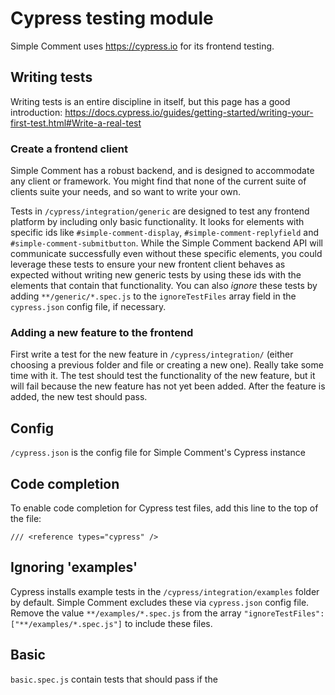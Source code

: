 # Cypress testing module

Simple Comment uses <https://cypress.io> for its frontend testing. 

## Writing tests

Writing tests is an entire discipline in itself, but this page has a good introduction: <https://docs.cypress.io/guides/getting-started/writing-your-first-test.html#Write-a-real-test>

### Create a frontend client

Simple Comment has a robust backend, and is designed to accommodate any client or framework. You might find that none of the current suite of clients suite your needs, and so want to write your own.

Tests in `/cypress/integration/generic` are designed to test any frontend platform by including only basic functionality. It looks for elements with specific ids like `#simple-comment-display`, `#simple-comment-replyfield` and `#simple-comment-submitbutton`.  While the Simple Comment backend API will communicate successfully even without these specific elements, you could leverage these tests to ensure your new frontent client behaves as expected without writing new generic tests by using these ids with the elements that contain that functionality. You can also *ignore* these tests by adding `**/generic/*.spec.js` to the `ignoreTestFiles` array field in the `cypress.json` config file, if necessary.

### Adding a new feature to the frontend

First write a test for the new feature in `/cypress/integration/` (either choosing a previous folder and file or creating a new one). Really take some time with it. The test should test the functionality of the new feature, but it will fail because the new feature has not yet been added. After the feature is added, the new test should pass.

## Config

`/cypress.json` is the config file for Simple Comment's Cypress instance

## Code completion

To enable code completion for Cypress test files, add this line to the top of the file:

`/// <reference types="cypress" />`

## Ignoring 'examples'

Cypress installs example tests in the `/cypress/integration/examples` folder by default. Simple Comment excludes these via `cypress.json` config file. Remove the value `**/examples/*.spec.js` from the array `"ignoreTestFiles":["**/examples/*.spec.js"]` to include these files.

## Basic

`basic.spec.js` contain tests that should pass if the 

